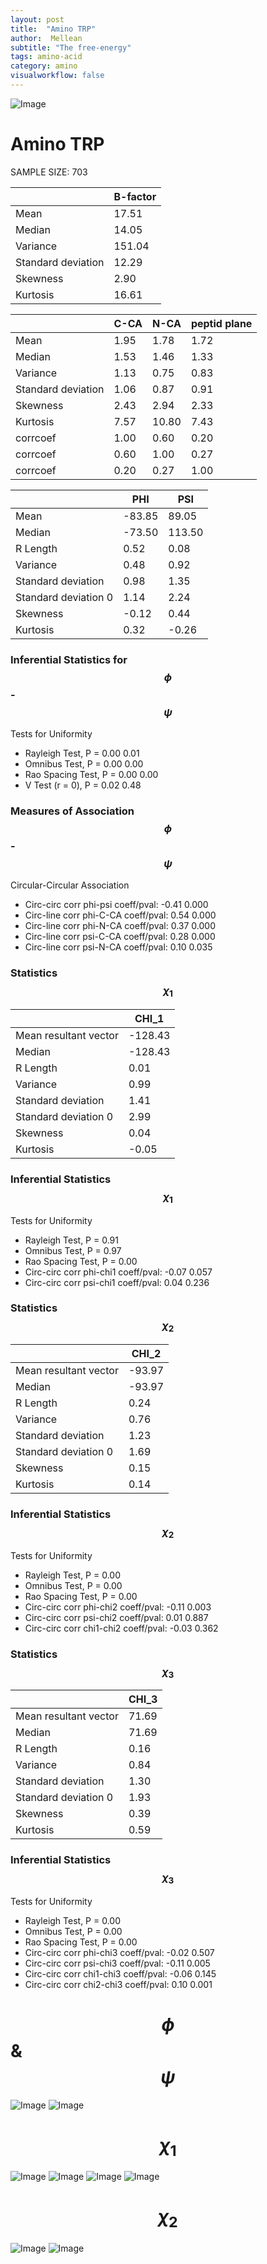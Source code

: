 ```yaml
---
layout: post
title:  "Amino TRP"
author:  Mellean
subtitle: "The free-energy"
tags: amino-acid
category: amino
visualworkflow: false
---
```

<script src="https://cdnjs.cloudflare.com/ajax/libs/mathjax/2.7.0/MathJax.js?config=TeX-AMS-MML_HTMLorMML" type="text/javascript"></script>

![Image](../../../../../images/aadensity.png)

# Amino TRP


 SAMPLE SIZE: 703



|     | B-factor |
| --- | --- |
| Mean | 17.51 |
| Median | 14.05 |
| Variance | 151.04 |
| Standard deviation | 12.29 |
| Skewness | 2.90 |
| Kurtosis | 16.61 |




|     | C-CA | N-CA | peptid plane |
| --- | --- | --- | --- |
| Mean | 1.95 | 1.78 | 1.72 |
| Median | 1.53 | 1.46 | 1.33 |
| Variance | 1.13 | 0.75 | 0.83 |
| Standard deviation | 1.06 | 0.87 | 0.91 |
| Skewness | 2.43 | 2.94 | 2.33 |
| Kurtosis | 7.57 | 10.80 | 7.43 |
| corrcoef | 1.00 | 0.60 | 0.20 |
| corrcoef | 0.60 | 1.00 | 0.27 |
| corrcoef | 0.20 | 0.27 | 1.00 |




|     | PHI | PSI |
| --- | --- | --- |
| Mean | -83.85 | 89.05 |
| Median | -73.50 | 113.50 |
| R Length | 0.52 | 0.08 |
| Variance | 0.48 | 0.92 |
| Standard deviation | 0.98 | 1.35 |
| Standard deviation 0 | 1.14 | 2.24 |
| Skewness | -0.12 | 0.44 |
| Kurtosis | 0.32 | -0.26 |

### Inferential Statistics for $$\phi$$-$$\psi$$

Tests for Uniformity

- Rayleigh Test, P = 0.00 0.01
- Omnibus Test,  P = 0.00 0.00
- Rao Spacing Test,  P = 0.00 0.00
- V Test (r = 0),  P = 0.02 0.48
### Measures of Association $$\phi$$-$$\psi$$

Circular-Circular Association
- Circ-circ corr phi-psi coeff/pval:	-0.41	 0.000
- Circ-line corr phi-C-CA coeff/pval:	0.54	 0.000
- Circ-line corr phi-N-CA coeff/pval:	0.37	 0.000
- Circ-line corr psi-C-CA coeff/pval:	0.28	 0.000
- Circ-line corr psi-N-CA coeff/pval:	0.10	 0.035
### Statistics $$\chi_1$$

|     | CHI_1 |
| --- | --- |
| Mean resultant vector | -128.43 |
| Median | -128.43 |
| R Length | 0.01 |
| Variance | 0.99 |
| Standard deviation | 1.41 |
| Standard deviation 0| 2.99 |
| Skewness | 0.04 |
| Kurtosis | -0.05 |



### Inferential Statistics $$\chi_1$$
Tests for Uniformity

- Rayleigh Test, 	 P = 0.91
- Omnibus Test, 	 P = 0.97
- Rao Spacing Test, 	 P = 0.00
- Circ-circ corr phi-chi1 coeff/pval:	-0.07	 0.057
- Circ-circ corr psi-chi1 coeff/pval:	0.04	 0.236



### Statistics $$\chi_2$$

|     | CHI_2 |
| --- | --- |
| Mean resultant vector | -93.97 |
| Median | -93.97 |
| R Length | 0.24 |
| Variance | 0.76 |
| Standard deviation | 1.23 |
| Standard deviation 0 | 1.69 |
| Skewness | 0.15 |
| Kurtosis | 0.14 |


### Inferential Statistics $$\chi_2$$

Tests for Uniformity

- Rayleigh Test, 	 P = 0.00
- Omnibus Test, 	 P = 0.00
- Rao Spacing Test, 	 P = 0.00
- Circ-circ corr phi-chi2 coeff/pval:	-0.11	 0.003
- Circ-circ corr psi-chi2 coeff/pval:	0.01	 0.887
- Circ-circ corr chi1-chi2 coeff/pval:	-0.03	 0.362




### Statistics $$\chi_3$$

|    | CHI_3 |
| --- | --- |
| Mean resultant vector | 71.69 |
| Median | 71.69 |
| R Length | 0.16 |
| Variance | 0.84 |
| Standard deviation | 1.30 |
| Standard deviation 0 | 1.93 |
| Skewness | 0.39 |
| Kurtosis | 0.59 |



### Inferential Statistics $$\chi_3$$

Tests for Uniformity

- Rayleigh Test, 	 P = 0.00
- Omnibus Test, 	 P = 0.00
- Rao Spacing Test, 	 P = 0.00
- Circ-circ corr phi-chi3 coeff/pval:	-0.02	 0.507
- Circ-circ corr psi-chi3 coeff/pval:	-0.11	 0.005
- Circ-circ corr chi1-chi3 coeff/pval:	-0.06	 0.145
- Circ-circ corr chi2-chi3 coeff/pval:	0.10	 0.001

# $$\phi$$ & $$\psi$$
![Image](../../../../../images/TRP_Rama_phipsi.jpg)
![Image](../../../../../images/TRP_Rama_phipsiGrad.jpg)


# $$\chi_1$$
![Image](../../../../../images/TRP_Rama_phichi1.jpg)
![Image](../../../../../images/TRP_Rama_Grad_psichi1.jpg)
![Image](../../../../../images/TRP_Rama_psichi1.jpg)
![Image](../../../../../images/TRP_Rama_Grad_phichi1.jpg)


# $$\chi_2$$
![Image](../../../../../images/TRP_Rama_chi1chi2.jpg)
![Image](../../../../../images/TRP_Rama_Gradchi1chi2.jpg)
